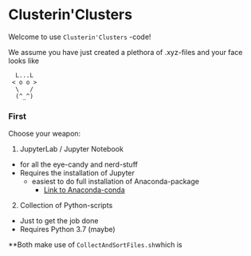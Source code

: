 # Clusterin'Clusters

Welcome to use `Clusterin'Clusters` -code!

We assume you have just created a plethora of .xyz-files and your face looks like
```
  L...L  
 < o o >
  \   /
  (^_^)
  ```
### First

Choose your weapon:
1) JupyterLab / Jupyter Notebook
  - for all the eye-candy and nerd-stuff
  - Requires the installation of Jupyter
    - easiest to do full installation of Anaconda-package
      - [Link to Anaconda-conda](https://anaconda.org)
2) Collection of Python-scripts
  - Just to get the job done
  - Requires Python 3.7 (maybe)

**Both make use of `CollectAndSortFiles.sh`which is 
